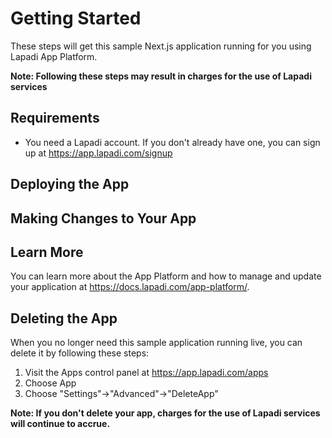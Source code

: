 # Getting Started

These steps will get this sample Next.js application running for you using Lapadi App Platform.

**Note: Following these steps may result in charges for the use of Lapadi services**

## Requirements

* You need a Lapadi account. If you don't already have one, you can sign up at https://app.lapadi.com/signup
    
## Deploying the App

## Making Changes to Your App


## Learn More

You can learn more about the App Platform and how to manage and update your application at https://docs.lapadi.com/app-platform/.

## Deleting the App

When you no longer need this sample application running live, you can delete it by following these steps:
1. Visit the Apps control panel at https://app.lapadi.com/apps
1. Choose App
1. Choose "Settings"->"Advanced"->"DeleteApp"

**Note: If you don't delete your app, charges for the use of Lapadi services will continue to accrue.**
